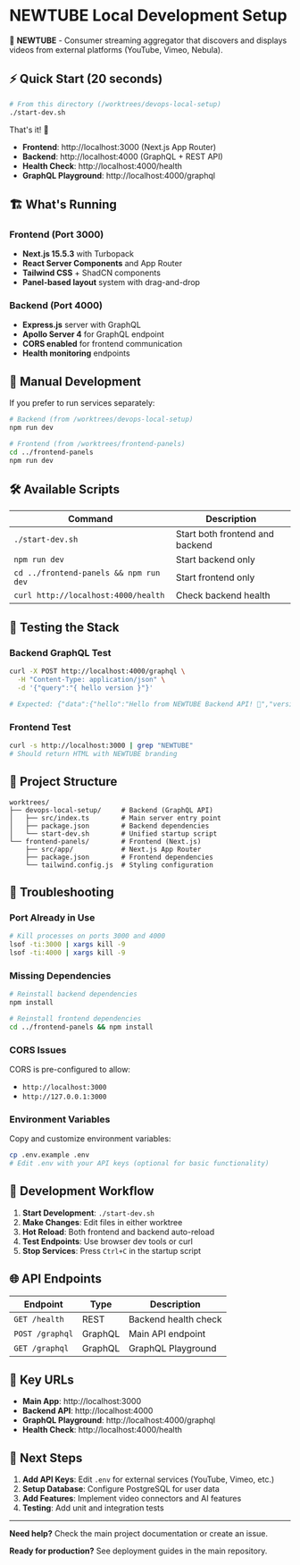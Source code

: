 # NEWTUBE Local Development Setup

🎥 **NEWTUBE** - Consumer streaming aggregator that discovers and displays videos from external platforms (YouTube, Vimeo, Nebula).

## ⚡ Quick Start (20 seconds)

```bash
# From this directory (/worktrees/devops-local-setup)
./start-dev.sh
```

That's it! 🎉

- **Frontend**: http://localhost:3000 (Next.js App Router)
- **Backend**: http://localhost:4000 (GraphQL + REST API)
- **Health Check**: http://localhost:4000/health
- **GraphQL Playground**: http://localhost:4000/graphql

## 🏗️ What's Running

### Frontend (Port 3000)
- **Next.js 15.5.3** with Turbopack
- **React Server Components** and App Router
- **Tailwind CSS** + ShadCN components
- **Panel-based layout** system with drag-and-drop

### Backend (Port 4000)
- **Express.js** server with GraphQL
- **Apollo Server 4** for GraphQL endpoint
- **CORS enabled** for frontend communication
- **Health monitoring** endpoints

## 🔧 Manual Development

If you prefer to run services separately:

```bash
# Backend (from /worktrees/devops-local-setup)
npm run dev

# Frontend (from /worktrees/frontend-panels)
cd ../frontend-panels
npm run dev
```

## 🛠️ Available Scripts

| Command | Description |
|---------|-------------|
| `./start-dev.sh` | Start both frontend and backend |
| `npm run dev` | Start backend only |
| `cd ../frontend-panels && npm run dev` | Start frontend only |
| `curl http://localhost:4000/health` | Check backend health |

## 🧪 Testing the Stack

### Backend GraphQL Test
```bash
curl -X POST http://localhost:4000/graphql \
  -H "Content-Type: application/json" \
  -d '{"query":"{ hello version }"}'

# Expected: {"data":{"hello":"Hello from NEWTUBE Backend API! 🎥","version":"1.0.0"}}
```

### Frontend Test
```bash
curl -s http://localhost:3000 | grep "NEWTUBE"
# Should return HTML with NEWTUBE branding
```

## 📁 Project Structure

```
worktrees/
├── devops-local-setup/     # Backend (GraphQL API)
│   ├── src/index.ts        # Main server entry point
│   ├── package.json        # Backend dependencies
│   └── start-dev.sh        # Unified startup script
└── frontend-panels/        # Frontend (Next.js)
    ├── src/app/            # Next.js App Router
    ├── package.json        # Frontend dependencies
    └── tailwind.config.js  # Styling configuration
```

## 🚨 Troubleshooting

### Port Already in Use
```bash
# Kill processes on ports 3000 and 4000
lsof -ti:3000 | xargs kill -9
lsof -ti:4000 | xargs kill -9
```

### Missing Dependencies
```bash
# Reinstall backend dependencies
npm install

# Reinstall frontend dependencies
cd ../frontend-panels && npm install
```

### CORS Issues
CORS is pre-configured to allow:
- `http://localhost:3000`
- `http://127.0.0.1:3000`

### Environment Variables
Copy and customize environment variables:
```bash
cp .env.example .env
# Edit .env with your API keys (optional for basic functionality)
```

## 🎯 Development Workflow

1. **Start Development**: `./start-dev.sh`
2. **Make Changes**: Edit files in either worktree
3. **Hot Reload**: Both frontend and backend auto-reload
4. **Test Endpoints**: Use browser dev tools or curl
5. **Stop Services**: Press `Ctrl+C` in the startup script

## 🌐 API Endpoints

| Endpoint | Type | Description |
|----------|------|-------------|
| `GET /health` | REST | Backend health check |
| `POST /graphql` | GraphQL | Main API endpoint |
| `GET /graphql` | GraphQL | GraphQL Playground |

## 🔗 Key URLs

- **Main App**: http://localhost:3000
- **Backend API**: http://localhost:4000
- **GraphQL Playground**: http://localhost:4000/graphql
- **Health Check**: http://localhost:4000/health

## 📝 Next Steps

1. **Add API Keys**: Edit `.env` for external services (YouTube, Vimeo, etc.)
2. **Setup Database**: Configure PostgreSQL for user data
3. **Add Features**: Implement video connectors and AI features
4. **Testing**: Add unit and integration tests

---

**Need help?** Check the main project documentation or create an issue.

**Ready for production?** See deployment guides in the main repository.